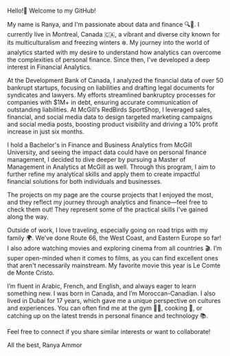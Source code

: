 Hello!👋 Welcome to my GitHub!

My name is Ranya, and I'm passionate about data and finance 🔍💼.
I currently live in Montreal, Canada 🇨🇦, a vibrant and diverse city known for its multiculturalism and freezing winters ❄️.
My journey into the world of analytics started with my desire to understand how analytics can overcome the complexities of personal finance.
Since then, I've developed a deep interest in Financial Analytics.

At the Development Bank of Canada, I analyzed the financial data of over 50 bankrupt startups, focusing on liabilities and drafting legal documents for syndicates and lawyers. My efforts streamlined bankruptcy processes for companies with $1M+ in debt, ensuring accurate communication of outstanding liabilities. At McGill’s RedBirds SportShop, I leveraged sales, financial, and social media data to design targeted marketing campaigns and social media posts, boosting product visibility and driving a 10% profit increase in just six months.

I hold a Bachelor's in Finance and Business Analytics from McGill University, and seeing the impact data could have on personal finance management, I decided to dive deeper by pursuing a Master of Management in Analytics at McGill as well.
Through this program, I aim to further refine my analytical skills and apply them to create impactful financial solutions for both individuals and businesses.

The projects on my page are the course projects that I enjoyed the most, and they reflect my journey through analytics and finance—feel free to check them out! 
They represent some of the practical skills I've gained along the way.

Outside of work, I love traveling, especially going on road trips with my family 🌍.
We’ve done Route 66, the West Coast, and Eastern Europe so far! I also adore watching movies and exploring cinema from all countries 🎬.
I’m super open-minded when it comes to films, as you can find excellent ones that aren't necessarily mainstream. My favorite movie this year is Le Comte de Monte Cristo.

I’m fluent in Arabic, French, and English, and always eager to learn something new.
I was born in Canada, and I’m Moroccan-Canadian. I also lived in Dubai for 17 years, which gave me a unique perspective on cultures and experiences.
You can often find me at the gym 🏋️‍♀️, cooking 🍳, or catching up on the latest trends in personal finance and technology 📚.

Feel free to connect if you share similar interests or want to collaborate!

All the best,
Ranya Ammor
